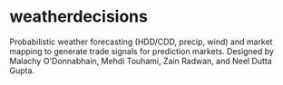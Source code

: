 # weatherdecisions
Probabilistic weather forecasting (HDD/CDD, precip, wind) and market mapping to generate trade signals for prediction markets. Designed by Malachy O'Donnabhain, Mehdi Touhami, Zain Radwan, and Neel Dutta Gupta.